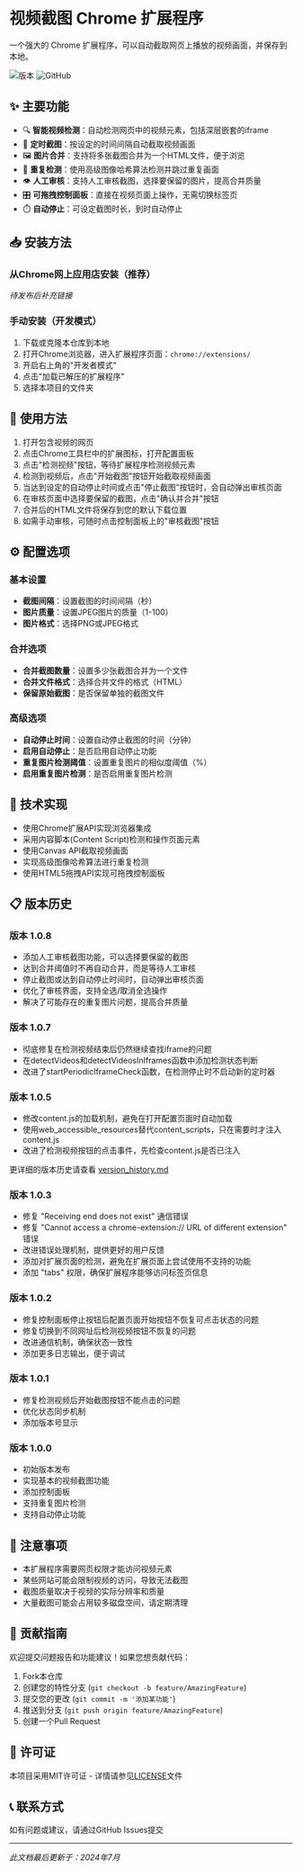# 视频截图 Chrome 扩展程序

一个强大的 Chrome 扩展程序，可以自动截取网页上播放的视频画面，并保存到本地。

![版本](https://img.shields.io/badge/版本-1.0.8-blue)
![GitHub](https://img.shields.io/github/license/cj1071/video-screenshot)


## ✨ 主要功能

- 🔍 **智能视频检测**：自动检测网页中的视频元素，包括深层嵌套的iframe
- 📸 **定时截图**：按设定的时间间隔自动截取视频画面
- 🖼️ **图片合并**：支持将多张截图合并为一个HTML文件，便于浏览
- 🔄 **重复检测**：使用高级图像哈希算法检测并跳过重复画面
- 👁️ **人工审核**：支持人工审核截图，选择要保留的图片，提高合并质量
- 🎛️ **可拖拽控制面板**：直接在视频页面上操作，无需切换标签页
- ⏱️ **自动停止**：可设定截图时长，到时自动停止

## 📥 安装方法

### 从Chrome网上应用店安装（推荐）

*待发布后补充链接*

### 手动安装（开发模式）

1. 下载或克隆本仓库到本地
2. 打开Chrome浏览器，进入扩展程序页面：`chrome://extensions/`
3. 开启右上角的"开发者模式"
4. 点击"加载已解压的扩展程序"
5. 选择本项目的文件夹

## 🚀 使用方法

1. 打开包含视频的网页
2. 点击Chrome工具栏中的扩展图标，打开配置面板
3. 点击"检测视频"按钮，等待扩展程序检测视频元素
4. 检测到视频后，点击"开始截图"按钮开始截取视频画面
5. 当达到设定的自动停止时间或点击"停止截图"按钮时，会自动弹出审核页面
6. 在审核页面中选择要保留的截图，点击"确认并合并"按钮
7. 合并后的HTML文件将保存到您的默认下载位置
8. 如需手动审核，可随时点击控制面板上的"审核截图"按钮

## ⚙️ 配置选项

### 基本设置

- **截图间隔**：设置截图的时间间隔（秒）
- **图片质量**：设置JPEG图片的质量（1-100）
- **图片格式**：选择PNG或JPEG格式

### 合并选项

- **合并截图数量**：设置多少张截图合并为一个文件
- **合并文件格式**：选择合并文件的格式（HTML）
- **保留原始截图**：是否保留单独的截图文件

### 高级选项

- **自动停止时间**：设置自动停止截图的时间（分钟）
- **启用自动停止**：是否启用自动停止功能
- **重复图片检测阈值**：设置重复图片的相似度阈值（%）
- **启用重复图片检测**：是否启用重复图片检测

## 🔧 技术实现

- 使用Chrome扩展API实现浏览器集成
- 采用内容脚本(Content Script)检测和操作页面元素
- 使用Canvas API截取视频画面
- 实现高级图像哈希算法进行重复检测
- 使用HTML5拖拽API实现可拖拽控制面板

## 📋 版本历史

### 版本 1.0.8
- 添加人工审核截图功能，可以选择要保留的截图
- 达到合并阈值时不再自动合并，而是等待人工审核
- 停止截图或达到自动停止时间时，自动弹出审核页面
- 优化了审核界面，支持全选/取消全选操作
- 解决了可能存在的重复图片问题，提高合并质量

### 版本 1.0.7
- 彻底修复在检测视频结束后仍然继续查找iframe的问题
- 在detectVideos和detectVideosInIframes函数中添加检测状态判断
- 改进了startPeriodicIframeCheck函数，在检测停止时不启动新的定时器

### 版本 1.0.5
- 修改content.js的加载机制，避免在打开配置页面时自动加载
- 使用web_accessible_resources替代content_scripts，只在需要时才注入content.js
- 改进了检测视频按钮的点击事件，先检查content.js是否已注入

更详细的版本历史请查看 [version_history.md](version_history.md)

### 版本 1.0.3
- 修复 "Receiving end does not exist" 通信错误
- 修复 "Cannot access a chrome-extension:// URL of different extension" 错误
- 改进错误处理机制，提供更好的用户反馈
- 添加对扩展页面的检测，避免在扩展页面上尝试使用不支持的功能
- 添加 "tabs" 权限，确保扩展程序能够访问标签页信息

### 版本 1.0.2
- 修复控制面板停止按钮后配置页面开始按钮不恢复可点击状态的问题
- 修复切换到不同网址后检测视频按钮不恢复的问题
- 改进通信机制，确保状态一致性
- 添加更多日志输出，便于调试

### 版本 1.0.1
- 修复检测视频后开始截图按钮不能点击的问题
- 优化状态同步机制
- 添加版本号显示

### 版本 1.0.0
- 初始版本发布
- 实现基本的视频截图功能
- 添加控制面板
- 支持重复图片检测
- 支持自动停止功能

## 📝 注意事项

- 本扩展程序需要网页权限才能访问视频元素
- 某些网站可能会限制视频的访问，导致无法截图
- 截图质量取决于视频的实际分辨率和质量
- 大量截图可能会占用较多磁盘空间，请定期清理

## 🤝 贡献指南

欢迎提交问题报告和功能建议！如果您想贡献代码：

1. Fork本仓库
2. 创建您的特性分支 (`git checkout -b feature/AmazingFeature`)
3. 提交您的更改 (`git commit -m '添加某功能'`)
4. 推送到分支 (`git push origin feature/AmazingFeature`)
5. 创建一个Pull Request

## 📜 许可证

本项目采用MIT许可证 - 详情请参见[LICENSE](LICENSE)文件

## 📞 联系方式

如有问题或建议，请通过GitHub Issues提交

---

*此文档最后更新于：2024年7月*
